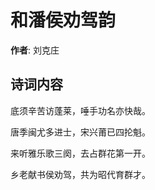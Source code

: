 # 和潘侯劝驾韵

**作者**: 刘克庄

## 诗词内容

底须辛苦访蓬莱，唾手功名亦快哉。

唐季闽尤多进士，宋兴莆已四抡魁。

来听雅乐歌三阕，去占群花第一开。

乡老献书侯劝驾，共为昭代育群才。

